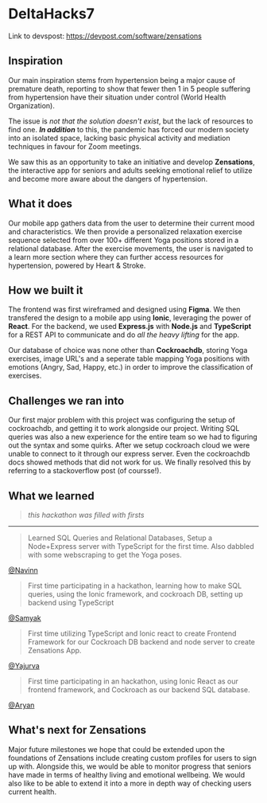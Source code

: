 # DeltaHacks7

Link to devspost: https://devpost.com/software/zensations

## Inspiration

Our main inspiration stems from hypertension being a major cause of premature death, reporting to show that fewer then 1 in 5 people suffering from hypertension have their situation under control (World Health Organization). 

The issue is *not that the solution doesn't exist*, but the lack of resources to find one. **_In addition_** to this, the pandemic has forced our modern society into an isolated space, lacking basic physical activity  and mediation techniques in favour for Zoom meetings.

We saw this as an opportunity to take an initiative and develop **Zensations**, the interactive app for seniors and adults seeking emotional relief to utilize and become more aware about the dangers of hypertension.

## What it does

Our mobile app gathers data from the user to determine their current mood and characteristics. We then provide a personalized relaxation exercise sequence selected from over 100+ different Yoga positions stored in a relational database. After the exercise movements, the user is navigated to a learn more section where they can further access resources for hypertension, powered by Heart & Stroke.

## How we built it

The frontend was first wireframed and designed using **Figma**. We then transfered the design to a mobile app using **Ionic**, leveraging the power of **React**. For the backend, we used **Express.js** with **Node.js** and **TypeScript** for a REST API to communicate and do *all the heavy lifting* for the app.

Our database of choice was none other than **Cockroachdb**, storing Yoga exercises, image URL's and a seperate table mapping Yoga positions with emotions (Angry, Sad, Happy, etc.) in order to improve the classification of exercises. 

## Challenges we ran into
Our first major problem with this project was configuring the setup of cockroachdb, and getting it to work alongside our project. Writing SQL queries was also a new experience for the entire team so we had to figuring out the syntax and some quirks.
After we setup cockroach cloud we were unable to connect to it through our express server. Even the cockroachdb docs showed methods that did not work for us. We finally resolved this by referring to a stackoverflow post (of coursse!). 

## What we learned  
> *this hackathon was filled with firsts*    
   
---  
    
> Learned SQL Queries and Relational Databases, Setup a Node+Express server with TypeScript for the first time. Also dabbled with some webscraping to get the Yoga poses.    
  
[@Navinn](https://navn.me)  
  
> First time participating in a hackathon, learning how to make SQL queries, using the Ionic framework, and cockroach DB, setting up backend using TypeScript
  
[@Samyak](https://samyakmehta.me)

> First time utilizing TypeScript and Ionic react to create Frontend Framework for our Cockroach DB backend and node server to create Zensations App.
  
[@Yajurva](https://yajurvatrivedi.me)
  
> First time participating in an hackathon, using Ionic React as our frontend framework, and Cockroach as our backend SQL database.  
  
[@Aryan](https://arypat.me)

## What's next for Zensations

Major future milestones we hope that could be extended upon the foundations of Zensations include creating custom profiles for users to sign up with. Alongside this, we would be able to monitor progress that seniors have made in terms of healthy living and emotional wellbeing. We would also like to be able to extend it into a more in depth way of checking users current health.
